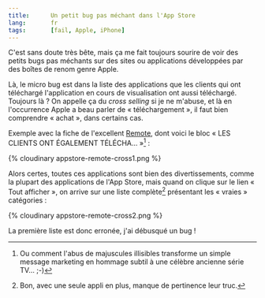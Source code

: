 ```yaml
---
title:      Un petit bug pas méchant dans l'App Store
lang:       fr
tags:       [fail, Apple, iPhone]
---
```


C'est sans doute très bête, mais ça me fait toujours sourire de voir des petits bugs pas méchants sur des sites ou applications développées par des boîtes de renom genre Apple.


Là, le micro bug est dans la liste des applications que les clients qui ont téléchargé l'application en cours de visualisation ont aussi téléchargé. Toujours là ? On appelle ça du *cross selling* si je ne m'abuse, et là en l'occurrence Apple a beau parler de « téléchargement », il faut bien comprendre « achat », dans certains cas.

Exemple avec la fiche de l'excellent [Remote](http://www.happy-iphone.com/applications/musique/remote-pour-piloter-itunes-et-apple-tv-depuis-un-iphone), dont voici le bloc « LES CLIENTS ONT ÉGALEMENT TÉLÉCHA… »[^1] :

{% cloudinary appstore-remote-cross1.png %}


Alors certes, toutes ces applications sont bien des divertissements, comme la plupart des applications de l'App Store, mais quand on clique sur le lien « Tout afficher », on arrive sur une liste complète[^2] présentant les « vraies » catégories :

{% cloudinary appstore-remote-cross2.png %}


La première liste est donc erronée, j'ai débusqué un bug !


[^1]: Ou comment l'abus de majuscules illisibles transforme un simple message marketing en hommage subtil à une célèbre ancienne série TV… ;-)

[^2]: Bon, avec une seule appli en plus, manque de pertinence leur truc.
